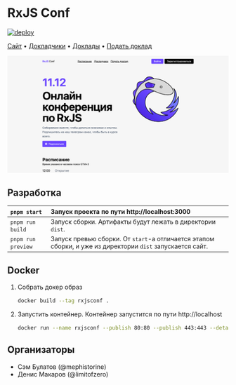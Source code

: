 # RxJS Conf

[![deploy](https://github.com/learnrxjs/rxjsconf/actions/workflows/deploy.yml/badge.svg)](https://github.com/learnrxjs/rxjsconf/actions/workflows/deploy.yml)

[Сайт](https://rxjsconf.ru) • [Докладчики](https://rxjsconf.ru/#speakers) • [Доклады](https://rxjsconf.ru/#talks) • [Подать доклад](https://rxjsconf.ru/cfp)

[![](/misc/readme/readme-demo.png)](https://rxjsconf.ru)

## Разработка

| `pnpm start` | Запуск проекта по пути http://localhost:3000 |
|:-----|:----|
| `pnpm run build` | Запуск сборки. Артифакты будут лежать в директории `dist`. |
| `pnpm run preview` | Запуск превью сборки. От `start`-а отличается этапом сборки, и уже из директории `dist` запускается сайт.  |

## Docker

1. Собрать докер образ
    ```bash
    docker build --tag rxjsconf .
    ```

2. Запустить контейнер. Контейнер запустится по пути http://localhost
    ```bash
    docker run --name rxjsconf --publish 80:80 --publish 443:443 --detach rxjsconf
    ```

## Организаторы

- Сэм Булатов (@mephistorine)
- Денис Макаров (@limitofzero)
